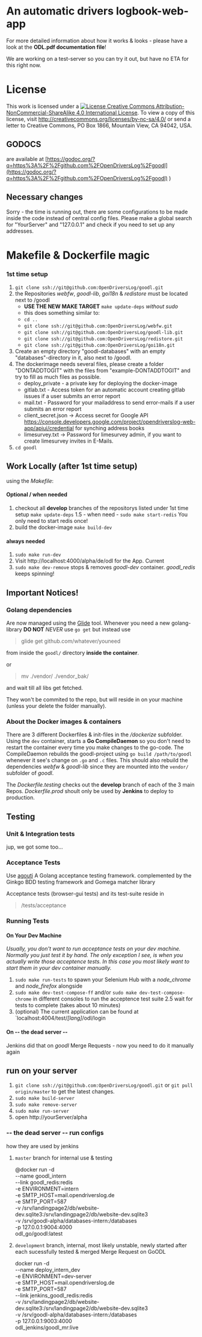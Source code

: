 # An automatic drivers logbook-web-app

For more detailed information about how it works & looks - please have a look at the **ODL.pdf documentation file**!

We are working on a test-server so you can try it out, but have no ETA for this right now.

# License 
This work is licensed under a [![License](https://i.creativecommons.org/l/by-nc-sa/4.0/80x15.png) Creative Commons Attribution-NonCommercial-ShareAlike 4.0 International License](https://creativecommons.org/licenses/by-nc-sa/4.0/).
To view a copy of this license, visit http://creativecommons.org/licenses/by-nc-sa/4.0/ or send a letter to Creative Commons, PO Box 1866, Mountain View, CA 94042, USA.

## GODOCS
 are available at [https://godoc.org/?q=https%3A%2F%2Fgithub.com%2FOpenDriversLog%2Fgoodl](https://godoc.org/?q=https%3A%2F%2Fgithub.com%2FOpenDriversLog%2Fgoodl) )

## Necessary changes

Sorry - the time is running out, there are some configurations to be made inside the code instead of central config files.
Please make a global search for "YourServer" and "127.0.0.1" and check if you need to set up any addresses.

# Makefile & Dockerfile magic


### 1st time setup

1. `git clone ssh://git@github.com:OpenDriversLog/goodl.git`
2. the Repositories *webfw*, *goodl-lib*, *goi18n* & *redistore* must be located next to /goodl 
    * **USE THE NEW MAKE TARGET** `make update-deps` *without sudo*
    * this does something similar to:
    * `cd ..`
    * `git clone ssh://git@github.com:OpenDriversLog/webfw.git`
    * `git clone ssh://git@github.com:OpenDriversLog/goodl-lib.git`
    * `git clone ssh://git@github.com:OpenDriversLog/redistore.git`
    * `git clone ssh://git@github.com:OpenDriversLog/goi18n.git`
3. Create an empty directory "goodl-databases" with an empty "databases"-directory in it, also next to /goodl.
4. The dockerimage needs several files, please create a folder "DONTADDTOGIT" with the files from "example-DONTADDTOGIT" and try to fill as much files as possible.
    - deploy_private - a private key for deploying the docker-image
    - gitlab.txt - Access token for an automatic account creating gitlab issues if a user submits an error report
    - mail.txt - Password for your mailaddress to send error-mails if a user submits an error report
    - client_secret.json -> Access secret for Google API https://console.developers.google.com/project/opendriverslog-web-app/apiui/credential for synching address books
    - limesurvey.txt -> Password for limesurvey admin, if you want to create limesurvey invites in E-Mails.
5. `cd goodl`

## Work Locally (after 1st time setup)

using the _Makefile_:

#### Optional / when needed
1. checkout all  __develop__ branches of the repositorys listed under 1st time setup `make update-deps` 
1.5 - when need - `sudo make start-redis` You only need to start redis once!
2. build the docker-image `make build-dev`


#### always needed
1. `sudo make run-dev`
1. Visit http://localhost:4000/alpha/de/odl for the App. Current 
1. `sudo make dev-remove` stops & removes *goodl-dev* container. *goodl_redis* keeps spinning!


## Important Notices!

### Golang dependencies

Are now managed using the [Glide](https://github.com/Masterminds/glide) tool.
Whenever you need a new golang-library __DO NOT__ _NEVER_ use `go get` but instead use

> glide get github.com/whatever/youneed

from inside the `goodl/` directory __inside the container__.

or 

> mv ./vendor/ ./vendor_bak/ 

and wait till all libs get fetched. 

They won't be commited to the repo, but will reside in on your machine (unless your delete the folder manually).

### About the Docker images & containers

There are 3 different Dockerfiles & init-files in the */dockerize* subfolder.
Using the `dev` container, starts a **Go CompileDaemon** so you don't need to restart the container every time you make changes to the go-code. The CompileDaemon rebuilds the goodl-project using `go build /path/to/goodl` whenever it see's change on `.go` and `.c` files. This should also rebuild the dependencies *webfw* & *goodl-lib* since they are mounted into the `vendor/` subfolder of _goodl_.

The _Dockerfile.testing_ checks out the **develop** branch of each of the 3 main Repos.
_Dockerfile.prod_ shoult only be used by __Jenkins__ to deploy to production.

## Testing

### Unit & Integration tests

jup, we got some too...

### Acceptance Tests

Use [agouti](http://agouti.org/)
A Golang acceptance testing framework.
complemented by the Ginkgo BDD testing framework and Gomega matcher library

Acceptance tests (browser-gui tests) and its test-suite reside in

> /tests/acceptance

### Running Tests

#### On Your Dev Machine

_Usually, you don't want to run acceptance tests on your dev machine. Normally you just test it by hand. The only exception I see, is when you actually write those acceptence tests. In this case you most likely want to start them in your dev container manually._

1. `sudo make run-tests` to spawn your Selenium Hub with a *node_chrome* and *node_firefox* alongside
2. `sudo make dev-test-compose-ff` and/or `sudo make dev-test-compose-chrome` in different consoles to run the acceptence test suite
2.5 wait for tests to complete (takes about 10 minutes)
3. (optional) The current application can be found at `localhost:4004/test/_[lang]_/odl/login


#### On -- the dead server --

Jenkins did that on _goodl_ Merge Requests - now you need to do it manually again 

## run on your server

1. `git clone ssh://git@github.com:OpenDriversLog/goodl.git` or `git pull origin/master` to get the latest changes.
1. `sudo make build-server`
2. `sudo make remove-server`
2. `sudo make run-server`
3. open http://yourServer/alpha

### -- the dead server -- run configs
how they are used by jenkins

1. `master` branch for internal use & testing

    @docker run -d \
        --name goodl_intern \
        --link goodl_redis:redis \
        -e ENVIRONMENT=intern \
        -e SMTP_HOST=mail.opendriverslog.de \
        -e SMTP_PORT=587 \
        -v /srv/landingpage2/db/website-dev.sqlite3:/srv/landingpage2/db/website-dev.sqlite3 \
        -v /srv/goodl-alpha/databases-intern:/databases \
        -p 127.0.0.1:9004:4000 \
    odl_go/goodl:latest


2. `development` branch, internal, most likely unstable, newly started after each sucessfully tested & merged Merge Request on GoODL

    docker run -d \
        --name deploy_intern_dev \
        -e ENVIRONMENT=dev-server \
        -e SMTP_HOST=mail.opendriverslog.de \
        -e SMTP_PORT=587 \
        --link jenkins_goodl_redis:redis \
        -v /srv/landingpage2/db/website-dev.sqlite3:/srv/landingpage2/db/website-dev.sqlite3 \
        -v /srv/goodl-alpha/databases-intern:/databases \
        -p 127.0.0.1:9003:4000 \
    odl_jenkins/goodl_mr:live
